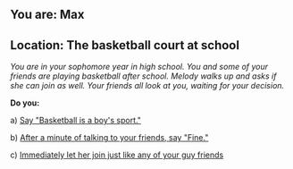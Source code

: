 
## You are: Max
## Location: The basketball court at school

*You are in your sophomore year in high school. You and some of your friends are playing basketball after
school. Melody walks up and asks if she can join as well. Your friends all look at you, waiting for your
decision.*

**Do you:**

a) [Say "Basketball is a boy's sport."](/node/basketball_melody_1)

b) [After a minute of talking to your friends, say "Fine."](/node/basketball_melody_2)

c) [Immediately let her join just like any of your guy friends](/node/basketball_melody_3)